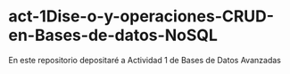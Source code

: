 # act-1Dise-o-y-operaciones-CRUD-en-Bases-de-datos-NoSQL
En este repositorio depositaré a Actividad 1 de Bases de Datos Avanzadas
